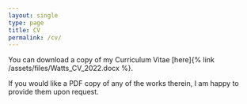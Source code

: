 ```yaml
---
layout: single
type: page
title: CV
permalink: /cv/
---
```


You can download a copy of my Curriculum Vitae [here]{% link /assets/files/Watts_CV_2022.docx %}.

If you would like a PDF copy of any of the works therein, I am happy to provide them upon request.